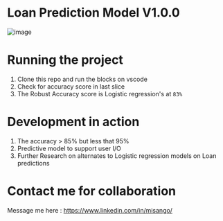 # Loan Prediction Model V1.0.0
![image](loan.jpg)
# Running the project 
1. Clone this repo and run the blocks on vscode
2. Check for accuracy score in last slice
3. The Robust Accuracy score is Logistic regression's at `83%` 

# Development in action 
1. The accuracy > 85% but less that 95%
2. Predictive model to support user I/O
3. Further Research on alternates to Logistic regression models on Loan predictions

# Contact me for collaboration 
Message me here : https://www.linkedin.com/in/misango/